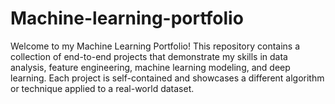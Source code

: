 # Machine-learning-portfolio
Welcome to my Machine Learning Portfolio! This repository contains a collection of end-to-end projects that demonstrate my skills in data analysis, feature engineering, machine learning modeling, and deep learning. Each project is self-contained and showcases a different algorithm or technique applied to a real-world dataset.
